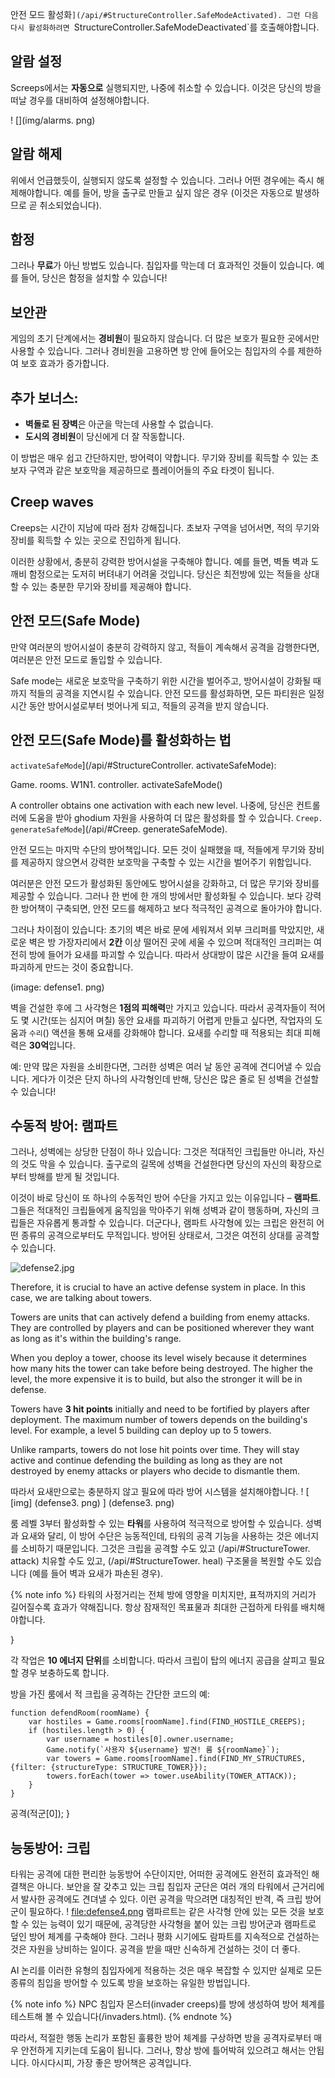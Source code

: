 안전 모드 활성화`](/api/#StructureController.SafeModeActivated). 그런 다음 다시 활성화하려면 `StructureController.SafeModeDeactivated`를 호출해야합니다.

## 알람 설정

Screeps에서는 **자동으로** 실행되지만, 나중에 취소할 수 있습니다. 이것은 당신의 방을 떠날 경우를 대비하여 설정해야합니다.

! [](img/alarms. png)

## 알람 해제

위에서 언급했듯이, 실행되지 않도록 설정할 수 있습니다. 그러나 어떤 경우에는 즉시 해제해야합니다. 예를 들어, 방을 출구로 만들고 싶지 않은 경우 (이것은 자동으로 발생하므로 곧 취소되었습니다).

## 함정

그러나 **무료**가 아닌 방법도 있습니다. 침입자를 막는데 더 효과적인 것들이 있습니다. 예를 들어, 당신은 함정을 설치할 수 있습니다!

## 보안관

게임의 초기 단계에서는 **경비원**이 필요하지 않습니다. 더 많은 보호가 필요한 곳에서만 사용할 수 있습니다. 그러나 경비원을 고용하면 방 안에 들어오는 침입자의 수를 제한하여 보호 효과가 증가합니다.

## 추가 보너스:

- **벽돌로 된 장벽**은 아군을 막는데 사용할 수 없습니다.
- **도시의 경비원**이 당신에게 더 잘 작동합니다.

이 방법은 매우 쉽고 간단하지만, 방어력이 약합니다. 무기와 장비를 획득할 수 있는 초보자 구역과 같은 보호막을 제공하므로 플레이어들의 주요 타겟이 됩니다.

## Creep waves

Creeps는 시간이 지남에 따라 점차 강해집니다. 초보자 구역을 넘어서면, 적의 무기와 장비를 획득할 수 있는 곳으로 진입하게 됩니다.

이러한 상황에서, 충분히 강력한 방어시설을 구축해야 합니다. 예를 들면, 벽돌 벽과 도깨비 함정으로는 도저히 버텨내기 어려울 것입니다. 당신은 최전방에 있는 적들을 상대할 수 있는 충분한 무기와 장비를 제공해야 합니다.

## 안전 모드(Safe Mode)

만약 여러분의 방어시설이 충분히 강력하지 않고, 적들이 계속해서 공격을 감행한다면, 여러분은 안전 모드로 돌입할 수 있습니다.

Safe mode는 새로운 보호막을 구축하기 위한 시간을 벌어주고, 방어시설이 강화될 때까지 적들의 공격을 지연시킬 수 있습니다. 안전 모드를 활성화하면, 모든 파티원은 일정 시간 동안 방어시설로부터 벗어나게 되고, 적들의 공격을 받지 않습니다.

## 안전 모드(Safe Mode)를 활성화하는 법

`activateSafeMode`](/api/#StructureController. activateSafeMode):

Game. rooms. W1N1. controller. activateSafeMode()

A controller obtains one activation with each new level. 나중에, 당신은 컨트롤러에 도움을 받아 ghodium 자원을 사용하여 더 많은 활성화를 할 수 있습니다. `Creep. generateSafeMode`](/api/#Creep. generateSafeMode).

안전 모드는 마지막 수단의 방어책입니다. 모든 것이 실패했을 때, 적들에게 무기와 장비를 제공하지 않으면서 강력한 보호막을 구축할 수 있는 시간을 벌어주기 위함입니다.

여러분은 안전 모드가 활성화된 동안에도 방어시설을 강화하고, 더 많은 무기와 장비를 제공할 수 있습니다. 그러나 한 번에 한 개의 방에서만 활성화될 수 있습니다. 보다 강력한 방어책이 구축되면, 안전 모드를 해제하고 보다 적극적인 공격으로 돌아가야 합니다.

그러나 차이점이 있습니다: 초기의 벽은 바로 문에 세워져서 외부 크리퍼를 막았지만, 새로운 벽은 방 가장자리에서 **2칸** 이상 떨어진 곳에 세울 수 있으며 적대적인 크리퍼는 여전히 방에 들어가 요새를 파괴할 수 있습니다. 따라서 상대방이 많은 시간을 들여 요새를 파괴하게 만드는 것이 중요합니다.

(image: defense1. png)

벽을 건설한 후에 그 사각형은 **1점의 피해력**만 가지고 있습니다. 따라서 공격자들이 적어도 몇 시간(또는 심지어 며칠) 동안 요새를 파괴하기 어렵게 만들고 싶다면, 작업자의 도움과 `수리`() 액션을 통해 요새를 강화해야 합니다. 요새를 수리할 때 적용되는 최대 피해력은 **30억**입니다.

예: 만약 많은 자원을 소비한다면, 그러한 성벽은 여러 날 동안 공격에 견디어낼 수 있습니다. 게다가 이것은 단지 하나의 사각형인데 반해, 당신은 많은 줄로 된 성벽을 건설할 수 있습니다!

## 수동적 방어: 램파트

그러나, 성벽에는 상당한 단점이 하나 있습니다: 그것은 적대적인 크립들만 아니라, 자신의 것도 막을 수 있습니다. 출구로의 길목에 성벽을 건설한다면 당신의 자신의 확장으로부터 방해를 받게 될 것입니다.

이것이 바로 당신이 또 하나의 수동적인 방어 수단을 가지고 있는 이유입니다 – **램파트**. 그들은 적대적인 크립들에게 움직임을 막아주기 위해 성벽과 같이 행동하며, 자신의 크립들은 자유롭게 통과할 수 있습니다. 더군다나, 램파트 사각형에 있는 크립은 완전히 어떤 종류의 공격으로부터도 무적입니다. 방어된 상태로서, 그것은 여전히 상대를 공격할 수 있습니다.

![defense2.jpg](attachment://imgs/1024x768_d9582e3f5c2a03b9b20f5196bfa785c1_image1.jpg)

Therefore, it is crucial to have an active defense system in place. In this case, we are talking about towers.

Towers are units that can actively defend a building from enemy attacks. They are controlled by players and can be positioned wherever they want as long as it's within the building's range. 

When you deploy a tower, choose its level wisely because it determines how many hits the tower can take before being destroyed.  The higher the level, the more expensive it is to build, but also the stronger it will be in defense. 

Towers have **3 hit points** initially and need to be fortified by players after deployment.  The maximum number of towers depends on the building's level.  For example, a level 5 building can deploy up to 5 towers. 

Unlike ramparts, towers do not lose hit points over time.  They will stay active and continue defending the building as long as they are not destroyed by enemy attacks or players who decide to dismantle them.

따라서 요새만으로는 충분하지 않고 필요에 따라 방어 시스템을 설치해야합니다. ! [ [img] (defense3. png) ] (defense3. png)

룸 레벨 3부터 활성화할 수 있는 **타워**를 사용하여 적극적으로 방어할 수 있습니다. 성벽과 요새와 달리, 이 방어 수단은 능동적인데, 타워의 공격 기능을 사용하는 것은 에너지를 소비하기 때문입니다. 그것은 크립을 공격할 수도 있고 (/api/#StructureTower. attack) 치유할 수도 있고, (/api/#StructureTower. heal) 구조물을 복원할 수도 있습니다 (예를 들어 벽과 요새가 파손된 경우).

{% note info %}
타워의 사정거리는 전체 방에 영향을 미치지만, 표적까지의 거리가 길어질수록 효과가 약해집니다. 항상 잠재적인 목표물과 최대한 근접하게 타워를 배치해야합니다.

}

각 작업은 **10 에너지 단위**를 소비합니다. 따라서 크립이 탑의 에너지 공급을 살피고 필요할 경우 보충하도록 합니다.

방을 가진 룸에서 적 크립을 공격하는 간단한 코드의 예:

```
function defendRoom(roomName) {
    var hostiles = Game.rooms[roomName].find(FIND_HOSTILE_CREEPS);
    if (hostiles.length > 0) {
        var username = hostiles[0].owner.username;
        Game.notify(`사용자 ${username} 발견! 룸 ${roomName}`);
        var towers = Game.rooms[roomName].find(FIND_MY_STRUCTURES, {filter: {structureType: STRUCTURE_TOWER}});
        towers.forEach(tower => tower.useAbility(TOWER_ATTACK));
    }
}
```

공격(적군[0]);
        }

## 능동방어: 크립
타워는 공격에 대한 편리한 능동방어 수단이지만, 어떠한 공격에도 완전히 효과적인 해결책은 아니다. 보안을 잘 갖추고 있는 크립 침입자 군단은 여러 개의 타워에서 근거리에서 발사한 공격에도 견뎌낼 수 있다. 이런 공격을 막으려면 대칭적인 반격, 즉 크립 방어군이 필요하다. ! [file:defense4.png](https://image.ibb.co/KYx51F/defense4_250.png)
램파르트는 같은 사각형 안에 있는 모든 것을 보호할 수 있는 능력이 있기 때문에, 공격당한 사각형을 붙어 있는 크립 방어군과 램파트로 덮인 방어 체계를 구축해야 한다. 그러나 평화 시기에도 람파트를 지속적으로 건설하는 것은 자원을 낭비하는 일이다. 공격을 받을 때만 신속하게 건설하는 것이 더 좋다.

AI 논리를 이러한 유형의 침입자에게 적용하는 것은 매우 복잡할 수 있지만 실제로 모든 종류의 침입을 방어할 수 있도록 방을 보호하는 유일한 방법입니다.

{% note info %}
NPC 침입자 몬스터(invader creeps)를 방에 생성하여 방어 체계를 테스트해 볼 수 있습니다(/invaders.html).
{% endnote %}

따라서, 적절한 행동 논리가 포함된 훌륭한 방어 체계를 구상하면 방을 공격자로부터 매우 안전하게 지키는데 도움이 됩니다. 그러나, 항상 방에 틀어박혀 있으려고 해서는 안됩니다. 아시다시피, 가장 좋은 방어책은 공격입니다.